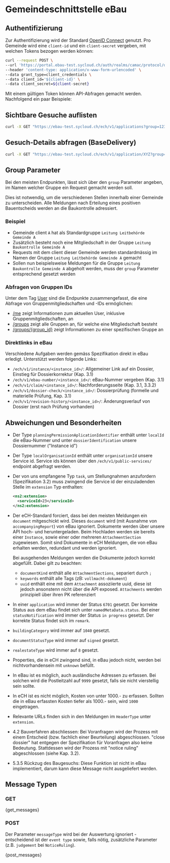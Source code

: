 # Gemeindeschnittstelle eBau

## Authentifizierung

Zur Authentifizierung wird der Standard [OpenID Connect](https://openid.net/connect/) genutzt. Pro Gemeinde wird eine `client-id` und ein `client-secret` vergeben, mit welchen Tokens bezogen werden können:

```bash
curl --request POST \
--url 'https://portal.ebau-test.sycloud.ch/auth/realms/camac/protocol/openid-connect/token' \
--header 'content-type: application/x-www-form-urlencoded' \
--data grant_type=client_credentials \
--data client_id='${client-id}' \
--data client_secret=${client-secret}
```

Mit einem gültigen Token können API-Abfragen gemacht werden. Nachfolgend ein paar Beispiele:

## Sichtbare Gesuche auflisten

```bash
curl -X GET "https://ebau-test.sycloud.ch/ech/v1/applications?group=123" -H "Authorization: Bearer ${TOKEN}"
```

## Gesuch-Details abfragen (BaseDelivery)

```bash
curl -X GET "https://ebau-test.sycloud.ch/ech/v1/application/XYZ?group=123" -H "Authorization: Bearer ${TOKEN}"
```

## Group Parameter

Bei den meisten Endpunkten, lässt sich über den `group` Parameter angeben, im Namen welcher Gruppe ein Request gemacht werden soll.

Dies ist notwendig, um die verschiedenen Stellen innerhalb einer Gemeinde zu unterscheiden. Alle Meldungen nach Erteilung eines positiven Bauentscheids werden an die Baukontrolle adressiert.

### Beispiel

 - Gemeinde client `A` hat als Standardgruppe `Leitung Leitbehörde Gemeinde A`
 - Zusätzlich besteht noch eine Mitgliedschaft in der Gruppe `Leitung Baukontrolle Gemeinde A`
 - Requests mit dem client dieser Gemeinde werden standardmässig im Namen der Gruppe `Leitung Leitbehörde Gemeinde A` gemacht
 - Sollen nun beispielsweise Meldungen für die Gruppe `Leitung Baukontrolle Gemeinde A` abgeholt werden, muss der `group` Parameter entsprechend gesetzt werden

### Abfragen von Gruppen IDs

Unter dem Tag [User](#/User) sind die Endpunkte zusammengefasst, die eine Abfrage von Gruppenmitgliedschaften und -IDs ermöglichen:

 - [/me](#/User/api_v1_me_read) zeigt Informationen zum aktuellen User, inklusive Gruppenmitgliedschaften, an
 - [/groups](#/User/api_v1_groups_list) zeigt alle Gruppen an, für welche eine Mitgliedschaft besteht
 - [/groups/{group_id}](#/User/api_v1_groups_read) zeigt Informationen zu einer spezifischen Gruppe an

### Direktlinks in eBau

Verschiedene Aufgaben werden gemäss Spezifikation direkt in eBau erledigt. Unterstützt werden folgende Links:

- `/ech/v1/instance/<instance_id>/`: Allgemeiner Link auf ein Dossier, Einstieg für Dossierkorrektur (Kap. 3.1)
- `/ech/v1/ebau-number/<instance_id>/`: eBau-Nummer vergeben (Kap. 3.1)
- `/ech/v1/claim/<instance_id>/`: Nachforderungsseite (Kap. 3.1, 3.3.2)
- `/ech/v1/dossier-check/<instance_id>/`: Dossierprüfung (formelle und materielle Prüfung, Kap. 3.1)
- `/ech/v1/revision-history/<instance_id>/`: Änderungsverlauf von Dossier (erst nach Prüfung vorhanden)

## Abweichungen und Besonderheiten

- Der Type `planningPermissionAplicationIdentifier` enthält unter `localId` die eBau-Nummer und unter `dossierIdentification` unsere Dossiernummer ("Instance id")

- Der Type `localOrganisationId` enthält unter `organisationId` unsere Service id. Service ids können über den `/ech/v1/public-services/` endpoint abgefragt werden.

- Der von uns empfangene Typ `task`, um Stellungnahmen anzufordern (Spezifikation 3.2) muss zwingend die Service id der einzuladenden Stelle im `extension` Typ enthalten:

    ```xml
    <ns2:extension>
      <serviceId>23</serviceId>
    </ns2:extension>
    ```

- Der eCH-Standard forciert, dass bei den meisten Meldungen ein `document` mitgeschickt wird. Dieses `document` wird (mit Ausnahme von `accompanyingReport`) von eBau ignoriert. Dokumente werden über unsere API hoch- und heruntergeladen. Beim Hochladen werden sie bereits einer `Instance`, sowie einer oder mehreren `AttachmentSection` zugewiesen. Somit sind Dokumente in eCH Meldungen, die von eBau erhalten werden, redundant und werden ignoriert.

  Bei ausgehenden Meldungen werden die Dokumente jedoch korrekt abgefüllt. Dabei gilt zu beachten:
   - `documentKind` enthält alle `AttachmentSections`, separiert durch `; `
   - `keywords` enthält alle Tags (zB: `vollmacht-dokument`)
   - `uuid` enthält eine mit dem `Attachment` assoziierte uuid, diese ist jedoch ansonstenn nicht über die API exposed. `Attachments` werden prinzipiell über ihren PK referenziert

- In einer `application` wird immer der Status `6701` gesetzt. Der korrekte Status aus dem eBau findet sich unter `namedMetaData.status`. Bei einer `statusNotification` wird immer der Status `in progress` gesetzt. Der korrekte Status findet sich im `remark`.

- `buildingCategory` wird immer auf `1040` gesetzt.

- `documentStatusType` wird immer auf `signed` gesetzt.

- `realestateType` wird immer auf `8` gesetzt.

- Properties, die in eCH zwingend sind, in eBau jedoch nicht, werden bei nichtvorhandensein mit `unknown` befüllt.

- In eBau ist es möglich, auch ausländische Adressen zu erfassen. Bei solchen wird die Postleitzahl auf `9999` gesetzt, falls sie nicht vierstellig sein sollte.

- In eCH ist es nicht möglich, Kosten von unter 1000.- zu erfassen. Sollten die in eBau erfassten Kosten tiefer als 1000.- sein, wird `1000` eingetragen.

- Relevante URLs finden sich in den Meldungen im `HeaderType` unter `extension`.

- 4.2 Bauverfahren abschliessen: Bei Voranfragen wird der Prozess mit einem Entscheid (bzw. fachlich einer Beurteilung) abgeschlossen. "close dossier" hat entgegen der Spezifikation für Voranfragen also keine Bedeutung. Stattdessen wird der Prozess mit "notice ruling" abgeschlossen (siehe Kap. 3.2).

- 5.3.5 Rückzug des Baugesuchs: Diese Funktion ist nicht in eBau implementiert, darum kann diese Message nicht ausgeliefert werden.

## Message Typen

### GET

{get_messages}

### POST

Der Parameter `messageType` wird bei der Auswertung ignoriert - entscheidend ist der `event type` sowie, falls nötig, zusätzliche Parameter (z.B. `judgement` bei `NoticeRuling`).

{post_messages}
